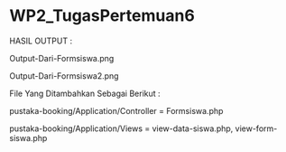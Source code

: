 # WP2_TugasPertemuan6
HASIL OUTPUT :

Output-Dari-Formsiswa.png

Output-Dari-Formsiswa2.png

File Yang Ditambahkan Sebagai Berikut :

pustaka-booking/Application/Controller = Formsiswa.php

pustaka-booking/Application/Views = view-data-siswa.php, view-form-siswa.php
